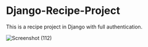 # Django-Recipe-Project

This is a recipe project in Django with full authentication. 

![Screenshot (112)](https://github.com/avnigoyal25/Django-Recipe-Project/assets/91952706/896221e8-8ac0-4bce-9320-2ce8ed5a0927)
